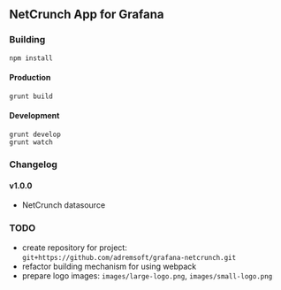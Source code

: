 ## NetCrunch App for Grafana

### Building
```
npm install
```

#### Production
```
grunt build
```

#### Development
```
grunt develop
grunt watch
```

### Changelog

#### v1.0.0
- NetCrunch datasource

### TODO
- create repository for project: `git+https://github.com/adremsoft/grafana-netcrunch.git`
- refactor building mechanism for using webpack
- prepare logo images: `images/large-logo.png`, `images/small-logo.png`
